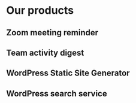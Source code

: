 # Our products

## Zoom meeting reminder

## Team activity digest

## WordPress Static Site Generator

## WordPress search service
